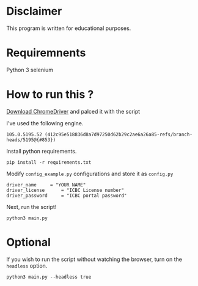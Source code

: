 # Disclaimer
This program is written for educational purposes.

# Requiremnents
Python 3
selenium

# How to run this ?
[Download ChromeDriver](https://chromedriver.storage.googleapis.com/index.html?path=105.0.5195.52/) and palced it with the script

I've used the following engine.
```
105.0.5195.52 (412c95e518836d8a7d97250d62b29c2ae6a26a85-refs/branch-heads/5195@{#853})
```

Install python requirements.
```
pip install -r requirements.txt
```

Modify `config_example.py` configurations and store it as `config.py`
```
driver_name		= "YOUR NAME"
driver_license		= "ICBC License number"
driver_password		= "ICBC portal password"
```

Next, run the script!
```
python3 main.py
```

# Optional
If you wish to run the script without watching the browser, turn on the `headless` option.
```
python3 main.py --headless true
```